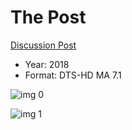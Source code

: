 # The Post

[Discussion Post](https://www.avsforum.com/threads/bass-eq-for-filtered-movies.2995212/post-56747736)

* Year: 2018
* Format: DTS-HD MA 7.1

![img 0](https://i.imgur.com/odncoRe.jpg)

![img 1](https://i.imgur.com/vG6ZIRm.png)

